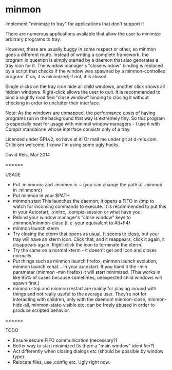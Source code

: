 minmon
======

Implement "minimize to tray" for applications that don't support it

There are numerous applications available that allow the user to minimize arbitrary programs to tray.

However, these are usually buggy in some respect or other, so minmon goes a different route. Instead of writing a complete framework, the program in question is simply started by a daemon that also generates a tray icon for it. The window manager's "close window" binding is replaced by a script that checks if the window was spawned by a minmon-controlled program. If so, it is minimized; if not, it is closed.

Single clicks on the tray icon hide all child windows, another click shows all hidden windows. Right-click allows the user to quit. It is recommended to bind a slightly modified "close window" binding to closing it without checking in order to unclutter their interface.

Note: As the windows are unmapped, the performance costs of having programs run in the background that way is extremely tiny. So this program is especially neat for usage with minimal window managers - I use it with Compiz standalone whose interface consists only of a tray.

Licensed under GPLv2, so have at it! Or mail me under git at d-reis.com. Criticism welcome, I know I'm using some ugly hacks.

David Reis, Mar 2014

======

USAGE

- Put .minmonrc and .minmon in ~ (you can change the path of .minmon in .minmonrc)
- Put minmon in your $PATH
- minmon start
  This launches the daemon; it opens a FIFO in /tmp to watch for incoming commands to execute.
  It is recommended to put this in your Autostart, .xinitrc, .compiz-session or what have you.
- Rebind your window manager's "close window" keys to .minmon/minmon-close (i. e. your equivalent to Alt+F4)
- minmon launch xterm
- Try closing the xterm that opens as usual. It seems to close, but your tray will have an xterm icon. Click that, and it reappears; click it again, it disappears again. Right-click the icon to terminate the xterm.
- Try the same on a normal xterm - it doesn't get and icon and closes normally.
- Put things such as minmon launch firefox, minmon launch evolution, minmon launch xchat... in your autostart. If you hand it the -min parameter (minmon -min firefox) it will start minimized. (This works in like 95% of cases because sometimes, unexpected child windows will spawn first.)
- minmon stop and minmon restart are mainly for playing around with things and not really useful to the average user. They're not for interacting with children, only with the daemon! minmon-close, minmon-hide-all, minmon-state-visible etc. can be freely abused in order to produce scripted behavior.

======

TODO

- Ensure secure FIFO communication (necessary?)
- Better way to start minimized (is there a "main window" identifier?)
- Act differently when closing dialogs etc (should be possible by window type)
- Relocate files, use .config etc. Ugly right now.
